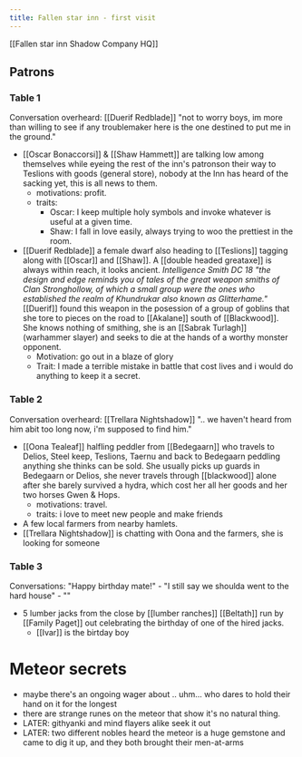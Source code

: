 ---title: Fallen star inn - first visit---
[[Fallen star inn Shadow Company HQ]]

## Patrons
### Table 1
Conversation overheard: [[Duerif Redblade]] "not to worry boys, im more than willing to see if any troublemaker here is the one destined to put me in the ground."
- [[Oscar Bonaccorsi]] & [[Shaw Hammett]] are talking low among themselves while eyeing the rest of the inn's patronson their way to Teslions with goods (general store), nobody at the Inn has heard of the sacking yet, this is all news to them. 
	- motivations: profit.
	- traits: 
		- Oscar: I keep multiple holy symbols and invoke whatever is useful at a given time.
		- Shaw: I fall in love easily, always trying to woo the prettiest in the room.
- [[Duerif Redblade]] a female dwarf also heading to [[Teslions]] tagging along with [[Oscar]] and [[Shaw]]. A [[double headed greataxe]] is always within reach, it looks ancient. *Intelligence Smith DC 18 "the design and edge reminds you of tales of the great weapon smiths of Clan Stronghollow, of which a small group were the ones who established the realm of Khundrukar also known as Glitterhame."* [[Duerif]] found this weapon in the posession of a group of goblins that she tore to pieces on the road to [[Akalane]] south of [[Blackwood]]. She knows nothing of smithing, she is an [[Sabrak Turlagh]] (warhammer slayer) and seeks to die at the hands of a worthy monster opponent.
	- Motivation: go out in a blaze of glory
	- Trait: I made a terrible mistake in battle that cost lives and i would do anything to keep it a secret.

### Table 2
Conversation overheard: [[Trellara Nightshadow]] ".. we haven't heard from him abit too long now, i'm supposed to find him."
- [[Oona Tealeaf]] halfling peddler from [[Bedegaarn]] who travels to Delios, Steel keep, Teslions, Taernu and back to Bedegaarn peddling anything she thinks can be sold. She usually picks up guards in Bedegaarn or Delios, she never travels through [[blackwood]] alone after she barely survived a hydra, which cost her all her goods and her two horses Gwen & Hops. 
	- motivations: travel.
	- traits: i love to meet new people and make friends
- A few local farmers from nearby hamlets.
- [[Trellara Nightshadow]] is chatting with Oona and the farmers, she is looking for someone 

### Table 3
Conversations: "Happy birthday mate!" - "I still say we shoulda went to the hard house" - ""
- 5 lumber jacks from the close by [[lumber ranches]] [[Beltath]] run by [[Family Paget]] out celebrating the birthday of one of the hired jacks.
	- [[Ivar]] is the birtday boy

# Meteor secrets
- maybe there's an ongoing wager about .. uhm... who dares to hold their hand on it for the longest
- there are strange runes on the meteor that show it's no natural thing.
- LATER: githyanki and mind flayers alike seek it out 
- LATER: two different nobles heard the meteor is a huge gemstone and came to dig it up, and they both brought their men-at-arms



